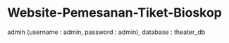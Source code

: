# Website-Pemesanan-Tiket-Bioskop

admin (username : admin, password : admin),
database : theater_db

